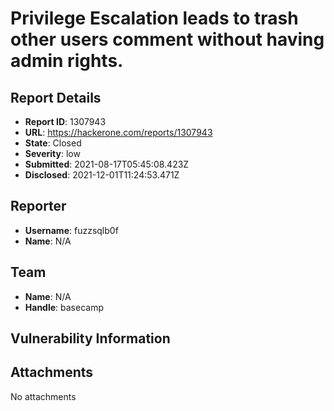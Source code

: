 # Privilege Escalation leads to trash other users comment without having admin rights.

## Report Details
- **Report ID**: 1307943
- **URL**: https://hackerone.com/reports/1307943
- **State**: Closed
- **Severity**: low
- **Submitted**: 2021-08-17T05:45:08.423Z
- **Disclosed**: 2021-12-01T11:24:53.471Z

## Reporter
- **Username**: fuzzsqlb0f
- **Name**: N/A

## Team
- **Name**: N/A
- **Handle**: basecamp

## Vulnerability Information


## Attachments
No attachments
